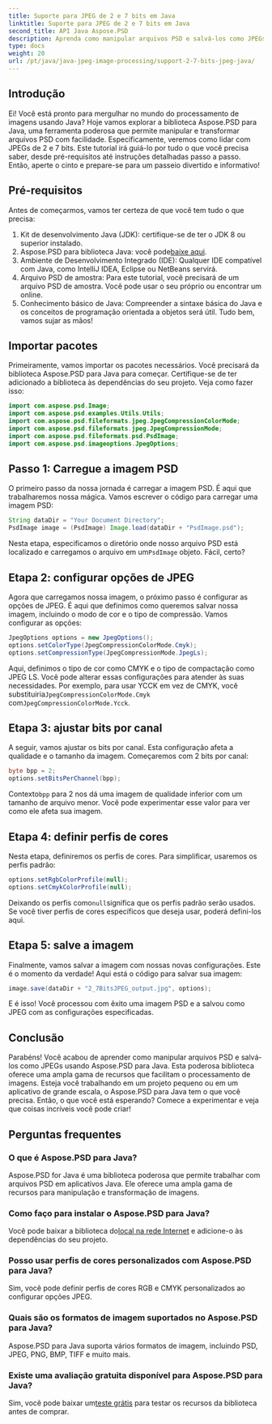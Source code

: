```yaml
---
title: Suporte para JPEG de 2 e 7 bits em Java
linktitle: Suporte para JPEG de 2 e 7 bits em Java
second_title: API Java Aspose.PSD
description: Aprenda como manipular arquivos PSD e salvá-los como JPEGs em Java usando Aspose.PSD. Guia passo a passo com exemplos de código. Perfeito para iniciantes e profissionais.
type: docs
weight: 20
url: /pt/java/java-jpeg-image-processing/support-2-7-bits-jpeg-java/
---
```

## Introdução
Ei! Você está pronto para mergulhar no mundo do processamento de imagens usando Java? Hoje vamos explorar a biblioteca Aspose.PSD para Java, uma ferramenta poderosa que permite manipular e transformar arquivos PSD com facilidade. Especificamente, veremos como lidar com JPEGs de 2 e 7 bits. Este tutorial irá guiá-lo por tudo o que você precisa saber, desde pré-requisitos até instruções detalhadas passo a passo. Então, aperte o cinto e prepare-se para um passeio divertido e informativo!
## Pré-requisitos
Antes de começarmos, vamos ter certeza de que você tem tudo o que precisa:
1. Kit de desenvolvimento Java (JDK): certifique-se de ter o JDK 8 ou superior instalado.
2.  Aspose.PSD para biblioteca Java: você pode[baixe aqui](https://releases.aspose.com/psd/java/).
3. Ambiente de Desenvolvimento Integrado (IDE): Qualquer IDE compatível com Java, como IntelliJ IDEA, Eclipse ou NetBeans servirá.
4. Arquivo PSD de amostra: Para este tutorial, você precisará de um arquivo PSD de amostra. Você pode usar o seu próprio ou encontrar um online.
5. Conhecimento básico de Java: Compreender a sintaxe básica do Java e os conceitos de programação orientada a objetos será útil.
Tudo bem, vamos sujar as mãos!
## Importar pacotes
Primeiramente, vamos importar os pacotes necessários. Você precisará da biblioteca Aspose.PSD para Java para começar. Certifique-se de ter adicionado a biblioteca às dependências do seu projeto. Veja como fazer isso:
```java
import com.aspose.psd.Image;
import com.aspose.psd.examples.Utils.Utils;
import com.aspose.psd.fileformats.jpeg.JpegCompressionColorMode;
import com.aspose.psd.fileformats.jpeg.JpegCompressionMode;
import com.aspose.psd.fileformats.psd.PsdImage;
import com.aspose.psd.imageoptions.JpegOptions;
```
## Passo 1: Carregue a imagem PSD
O primeiro passo da nossa jornada é carregar a imagem PSD. É aqui que trabalharemos nossa mágica. Vamos escrever o código para carregar uma imagem PSD:
```java
String dataDir = "Your Document Directory";
PsdImage image = (PsdImage) Image.load(dataDir + "PsdImage.psd");
```
 Nesta etapa, especificamos o diretório onde nosso arquivo PSD está localizado e carregamos o arquivo em um`PsdImage` objeto. Fácil, certo?
## Etapa 2: configurar opções de JPEG
Agora que carregamos nossa imagem, o próximo passo é configurar as opções de JPEG. É aqui que definimos como queremos salvar nossa imagem, incluindo o modo de cor e o tipo de compressão. Vamos configurar as opções:
```java
JpegOptions options = new JpegOptions();
options.setColorType(JpegCompressionColorMode.Cmyk);
options.setCompressionType(JpegCompressionMode.JpegLs);
```
 Aqui, definimos o tipo de cor como CMYK e o tipo de compactação como JPEG LS. Você pode alterar essas configurações para atender às suas necessidades. Por exemplo, para usar YCCK em vez de CMYK, você substituiria`JpegCompressionColorMode.Cmyk` com`JpegCompressionColorMode.Ycck`.
## Etapa 3: ajustar bits por canal
A seguir, vamos ajustar os bits por canal. Esta configuração afeta a qualidade e o tamanho da imagem. Começaremos com 2 bits por canal:
```java
byte bpp = 2;
options.setBitsPerChannel(bpp);
```
 Contexto`bpp` para 2 nos dá uma imagem de qualidade inferior com um tamanho de arquivo menor. Você pode experimentar esse valor para ver como ele afeta sua imagem.
## Etapa 4: definir perfis de cores
Nesta etapa, definiremos os perfis de cores. Para simplificar, usaremos os perfis padrão:
```java
options.setRgbColorProfile(null);
options.setCmykColorProfile(null);
```
 Deixando os perfis como`null`significa que os perfis padrão serão usados. Se você tiver perfis de cores específicos que deseja usar, poderá defini-los aqui.
## Etapa 5: salve a imagem
Finalmente, vamos salvar a imagem com nossas novas configurações. Este é o momento da verdade! Aqui está o código para salvar sua imagem:
```java
image.save(dataDir + "2_7BitsJPEG_output.jpg", options);
```
E é isso! Você processou com êxito uma imagem PSD e a salvou como JPEG com as configurações especificadas.
## Conclusão
Parabéns! Você acabou de aprender como manipular arquivos PSD e salvá-los como JPEGs usando Aspose.PSD para Java. Esta poderosa biblioteca oferece uma ampla gama de recursos que facilitam o processamento de imagens. Esteja você trabalhando em um projeto pequeno ou em um aplicativo de grande escala, o Aspose.PSD para Java tem o que você precisa. Então, o que você está esperando? Comece a experimentar e veja que coisas incríveis você pode criar!
## Perguntas frequentes
### O que é Aspose.PSD para Java?
Aspose.PSD for Java é uma biblioteca poderosa que permite trabalhar com arquivos PSD em aplicativos Java. Ele oferece uma ampla gama de recursos para manipulação e transformação de imagens.
### Como faço para instalar o Aspose.PSD para Java?
 Você pode baixar a biblioteca do[local na rede Internet](https://releases.aspose.com/psd/java/) e adicione-o às dependências do seu projeto.
### Posso usar perfis de cores personalizados com Aspose.PSD para Java?
Sim, você pode definir perfis de cores RGB e CMYK personalizados ao configurar opções JPEG.
### Quais são os formatos de imagem suportados no Aspose.PSD para Java?
Aspose.PSD para Java suporta vários formatos de imagem, incluindo PSD, JPEG, PNG, BMP, TIFF e muito mais.
### Existe uma avaliação gratuita disponível para Aspose.PSD para Java?
 Sim, você pode baixar um[teste grátis](https://releases.aspose.com/) para testar os recursos da biblioteca antes de comprar.